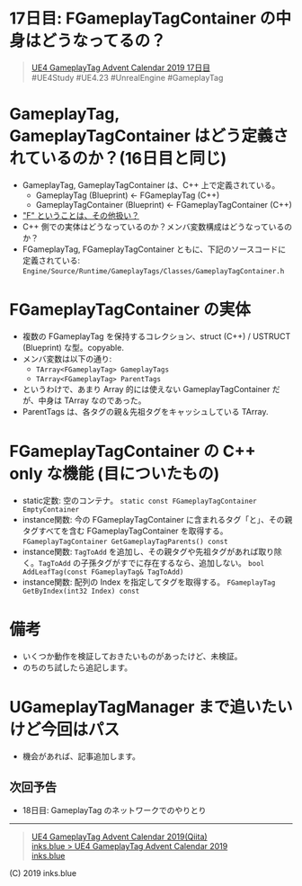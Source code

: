 # 17日目: FGameplayTagContainer の中身はどうなってるの？

> [UE4 GameplayTag Advent Calendar 2019 17日目](https://qiita.com/advent-calendar/2019/ue4-gameplaytag)  
>#UE4Study #UE4.23 #UnrealEngine #GameplayTag

# GameplayTag, GameplayTagContainer はどう定義されているのか？(16日目と同じ)

* GameplayTag, GameplayTagContainer は、C++ 上で定義されている。
    * GameplayTag (Blueprint) ← FGameplayTag (C++)
    * GameplayTagContainer (Blueprint) ← FGameplayTagContainer (C++)
* ["F" ということは、その他扱い？](https://docs.unrealengine.com/ja/Programming/Introduction/index.html#クラス名のプレフィックス)
* C++ 側での実体はどうなっているのか？メンバ変数構成はどうなっているのか？
* FGameplayTag, FGameplayTagContainer ともに、下記のソースコードに定義されている:
`Engine/Source/Runtime/GameplayTags/Classes/GameplayTagContainer.h` 

# FGameplayTagContainer の実体

* 複数の FGameplayTag を保持するコレクション、struct (C++) / USTRUCT (Blueprint) な型。copyable.
* メンバ変数は以下の通り:
    * `TArray<FGameplayTag> GameplayTags`
    * `TArray<FGameplayTag> ParentTags`
* というわけで、あまり Array 的には使えない GameplayTagContainer だが、中身は TArray なのであった。
* ParentTags は、各タグの親＆先祖タグをキャッシュしている TArray.

# FGameplayTagContainer の C++ only な機能 (目についたもの)

* static定数: 空のコンテナ。
`static const FGameplayTagContainer EmptyContainer`
* instance関数: 今の FGameplayTagContainer に含まれるタグ「と」、その親タグすべてを含む FGameplayTagContainer を取得する。
`FGameplayTagContainer GetGameplayTagParents() const`
* instance関数: `TagToAdd` を追加し、その親タグや先祖タグがあれば取り除く。`TagToAdd` の子孫タグがすでに存在するなら、追加しない。
`bool AddLeafTag(const FGameplayTag& TagToAdd)`
* instance関数: 配列の Index を指定してタグを取得する。
`FGameplayTag GetByIndex(int32 Index) const`

# 備考

* いくつか動作を検証しておきたいものがあったけど、未検証。
* のちのち試したら追記します。

# UGameplayTagManager まで追いたいけど今回はパス

* 機会があれば、記事追加します。

## 次回予告

* 18日目: GameplayTag のネットワークでのやりとり

---

> [UE4 GameplayTag Advent Calendar 2019(Qiita)](https://qiita.com/advent-calendar/2019/ue4-gameplaytag)  
> [inks.blue > UE4 GameplayTag Advent Calendar 2019](./Index.md)  
> [inks.blue](../../)

(C) 2019 inks.blue
